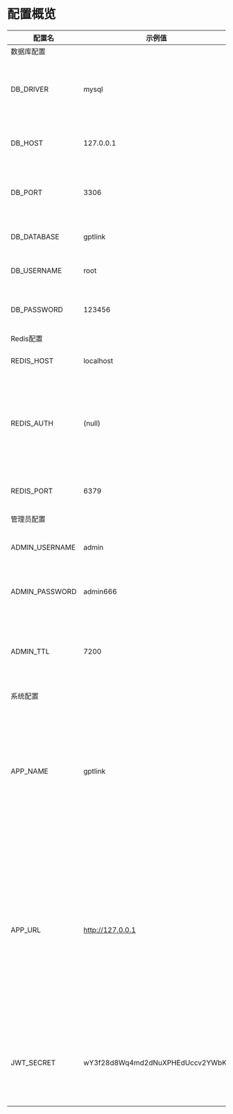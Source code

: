 # 配置概览

| 配置名            | 示例值                              | 默认值       | 说明                                    |
|----------------|----------------------------------|-----------|---------------------------------------|
| 数据库配置          | &nbsp;                           | &nbsp;    | &nbsp;                                |
| DB_DRIVER      | mysql                            | mysql     | 数据库驱动，暂只支持mysql                       |
| DB_HOST        | 127.0.0.1                        | localhost | 数据库连接地址                               |
| DB_PORT        | 3306                             | 3306      | 数据库连接的端口号                             |
| DB_DATABASE    | gptlink                          | &nbsp;    | 数据库名称                                 |
| DB_USERNAME    | root                             | &nbsp;    | 数据库用户名                                |
| DB_PASSWORD    | 123456                           | &nbsp;    | 数据库用户名密码                              |
| Redis配置        | &nbsp;                           | &nbsp;    | &nbsp;                                |
| REDIS_HOST     | localhost                        | localhost | Redis连接地址                             |
| REDIS_AUTH     | (null)                           | (null)    | Redis连接的访问密码，如无则使用(null)              |
| REDIS_PORT     | 6379                             | 6379      | Redis连接的端口                            |
| 管理员配置          | &nbsp;                           | &nbsp;    | &nbsp;                                |
| ADMIN_USERNAME | admin                            | admin     | 管理端登录账号                               |
| ADMIN_PASSWORD | admin666                         | admin888  | 管理端登陆密码                               |
| ADMIN_TTL      | 7200                             | 7200      | 每次登陆的有效期，单位秒                          |
| 系统配置 | &nbsp;                           | &nbsp;    | &nbsp;                                |
|APP_NAME| gptlink                          | gptlink  | 站点名称，可自行修改为系统标识名称，无限制内容               |
|APP_URL| http://127.0.0.1                 | http://127.0.0.1  | 访问的项目地址，域名或IP或域名+端口号,填写错误可能导致支付无法成功回调 |
|JWT_SECRET| wY3f28d8Wq4md2dNuXPHEdUccv2YWbKf | | 密钥，填入随机的32位字符即可                       |
